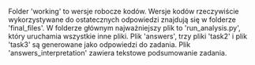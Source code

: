 Folder 'working' to wersje robocze kodów.
Wersje kodów rzeczywiście wykorzystywane do ostatecznych odpowiedzi znajdują się w folderze 'final_files'.
W folderze głównym najważniejszy plik to 'run_analysis.py', który uruchamia wszystkie inne pliki.
Plik 'answers', trzy pliki 'task2' i plik 'task3' są generowane jako odpowiedzi do zadania.
Plik 'answers_interpretation' zawiera tekstowe podsumowanie zadania.
